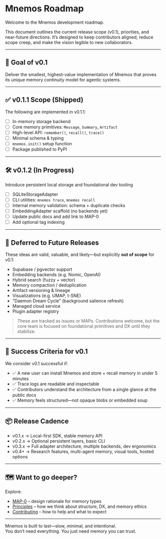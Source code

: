 # Mnemos Roadmap

Welcome to the Mnemos development roadmap.

This document outlines the current release scope (v0.1), priorities, and near-future directions. It’s designed to keep contributors aligned, reduce scope creep, and make the vision legible to new collaborators.

---

## 🎯 Goal of v0.1

Deliver the smallest, highest-value implementation of Mnemos that proves its unique memory continuity model for agentic systems.

---

## ✅ v0.1.1 Scope (Shipped)

The following are implemented in v0.1.1:

- [ ] In-memory storage backend
- [ ] Core memory primitives: `Message`, `Summary`, `Artifact`
- [ ] High-level API: `remember()`, `recall()`, `trace()`
- [ ] Minimal schema & typing
- [ ] `mnemos.init()` setup function
- [ ] Package published to PyPI

---

## 🛠️ v0.1.2 (In Progress)

Introduce persistent local storage and foundational dev tooling

- [ ] SQLiteStorageAdapter
- [ ] CLI utilities: `mnemos trace`, `mnemos recall`
- [ ] Internal memory validation: schema + duplicate checks
- [ ] EmbeddingAdapter scaffold (no backends yet)
- [ ] Update public docs and add link to MAP-0
- [ ] Add optional tag indexing

---

## 🔭 Deferred to Future Releases

These ideas are valid, valuable, and likely—but explicitly **out of scope** for v0.1:

- Supabase / pgvector support
- Embedding backends (e.g. Nomic, OpenAI)
- Hybrid search (fuzzy + vector)
- Memory compaction / deduplication
- Artifact versioning & lineage
- Visualizations (e.g. UMAP, t-SNE)
- "Daemon Dream Cycle" (background salience refresh)
- Managed cloud service
- Plugin adapter registry

> These are tracked as issues or MAPs. Contributions welcome, but the core team is focused on foundational primitives and DX until they stabilize.

---

## 🧪 Success Criteria for v0.1

We consider v0.1 successful if:

- ✅ A new user can install Mnemos and store + recall memory in under 5 minutes
- ✅ Trace logs are readable and inspectable
- ✅ Contributors understand the architecture from a single glance at the public docs
- ✅ Memory feels structured—not opaque blobs or embedded soup

---

## 📦 Release Cadence

- v0.1.x → Local-first SDK, stable memory API
- v0.2.x → Optional persistent layers, basic CLI
- v0.3.x → Full adapter architecture, multiple backends, dev ergonomics
- v0.4+ → Research features, multi-agent memory, visual tools, hosted options

---

## 🗺️ Want to go deeper?

Explore:

- [MAP-0](../maps/map-0_memory-primitives.md) – design rationale for memory types
- [Principles](./principles.md) – how we think about structure, DX, and memory ethics
- [Contributing](./contributing.md) – how to help and what to expect

---

Mnemos is built to last—slow, minimal, and intentional.  
You don’t need everything. You just need memory you can trust.